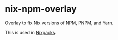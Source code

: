 # nix-npm-overlay

Overlay to fix Nix versions of NPM, PNPM, and Yarn.

This is used in [Nixpacks](https://github.com/railwayapp/nixpacks).
